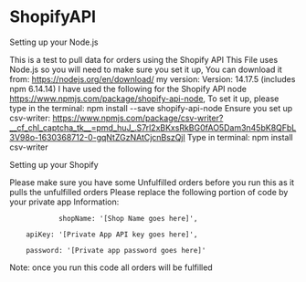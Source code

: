 # ShopifyAPI
Setting up your Node.js

This is a test to pull data for orders using the Shopify API 
This File uses Node.js so you will need to make sure you set it up, You can download it from: https://nodejs.org/en/download/
my version: Version: 14.17.5 (includes npm 6.14.14)
I have used the following for the Shopify API node https://www.npmjs.com/package/shopify-api-node,
To set it up, please type in the terminal: npm install --save shopify-api-node
Ensure you set up csv-writer: https://www.npmjs.com/package/csv-writer?__cf_chl_captcha_tk__=pmd_huJ_.S7rl2xBKxsRkBG0fAO5Dam3n45bK8QFbL3V98o-1630368712-0-gqNtZGzNAtCjcnBszQjl
Type in terminal: npm install csv-writer

Setting up your Shopify


Please make sure you have some Unfulfilled orders before you run this as it pulls the unfulfilled orders
Please replace the following portion of code by your private app Information:

                shopName: '[Shop Name goes here]',
		
		apiKey: '[Private App API key goes here]',
								
		password: '[Private app password goes here]'
								
                
Note: once you run this code all orders will be fulfilled
